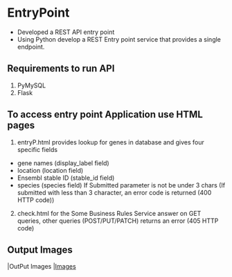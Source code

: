 # EntryPoint
- Developed a REST API entry point
- Using Python develop a REST Entry point service that provides a single endpoint.
## Requirements to run API
1. PyMySQL
2. Flask
## To access entry point Application use HTML pages 
1. entryP.html provides lookup for genes in database and gives four specific fields
- gene names (display_label field)
- location (location field)
- Ensembl stable ID (stable_id field)
- species (species field)
If Submitted parameter is not be under 3 chars (If submitted with less than 3 character, an
error code is returned (400 HTTP code))

2. check.html for the Some Business Rules
Service answer on GET queries, other queries (POST/PUT/PATCH) returns an error (405 HTTP code)
## Output Images
|OutPut Images                           |[Images](Images/)
